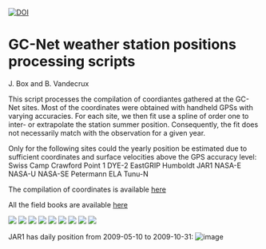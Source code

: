 [![DOI](https://zenodo.org/badge/DOI/10.5281/zenodo.7729070.svg)](https://doi.org/10.5281/zenodo.7729070)


# GC-Net weather station positions processing scripts

J. Box and B. Vandecrux

This script processes the compilation of coordiantes gathered at the GC-Net sites.
Most of the coordinates were obtained with handheld GPSs with varying accuracies.
For each site, we then fit use a spline of order one to inter- or extrapolate the station summer position.
Consequently, the fit does not necessarily match with the observation for a given year.

Only for the following sites could the yearly position be estimated due to sufficient coordinates and surface velocities above the GPS accuracy level:
Swiss Camp
Crawford Point 1
DYE-2
EastGRIP
Humboldt
JAR1
NASA-E
NASA-U
NASA-SE
Petermann ELA
Tunu-N

The compilation of coordinates is available [here](https://docs.google.com/spreadsheets/d/1R2SA7rqo9PHfAAGeSVgy7eWVHRugV8Z3nbWga5Xin1U/edit?usp=sharing)

All the field books are available [here](https://doi.org/10.5281/zenodo.7728549)


![](figs/SWC_final.png)
![](figs/CP1_final.png)
![](figs/NAU_final.png)
![](figs/TUN_final.png)
![](figs/DY2_final.png)
![](figs/JR1_final.png)
![](figs/NAE_final.png)
![](figs/NSE_final.png)
![](figs/PET_final.png)

JAR1 has daily position from 2009-05-10 to 2009-10-31:
![image](https://user-images.githubusercontent.com/35140661/203256827-e1d803f2-da46-42ef-8d8f-f28808a9a07f.png)


